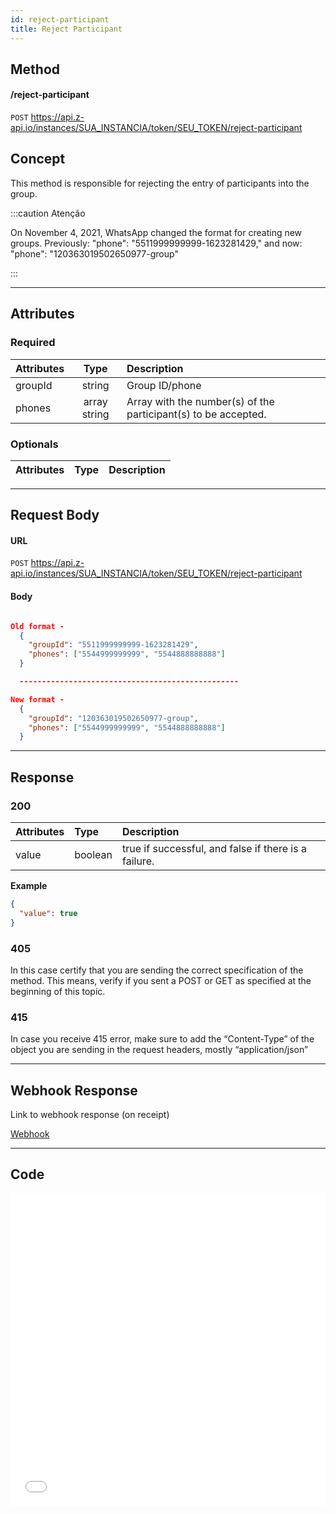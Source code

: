 ```yaml
---
id: reject-participant
title: Reject Participant
---
```


## Method

#### /reject-participant

`POST` https://api.z-api.io/instances/SUA_INSTANCIA/token/SEU_TOKEN/reject-participant

## Concept

This method is responsible for rejecting the entry of participants into the group.

:::caution Atenção

On November 4, 2021, WhatsApp changed the format for creating new groups. Previously: "phone": "5511999999999-1623281429," and now: "phone": "120363019502650977-group"

:::

---

## Attributes

### Required

| Attributes |    Type      | Description |
| :--------  |    :--:      | :---------- |
| groupId    |    string    | Group ID/phone |
| phones     | array string | Array with the number(s) of the participant(s) to be accepted. |

### Optionals

| Attributes | Type | Description |
| :--------  | :--: | :--------   |

---

## Request Body

#### URL

`POST` https://api.z-api.io/instances/SUA_INSTANCIA/token/SEU_TOKEN/reject-participant

#### Body

```json

Old format -
  {
    "groupId": "5511999999999-1623281429",
    "phones": ["5544999999999", "5544888888888"]
  }

  -------------------------------------------------

New format -
  {
    "groupId": "120363019502650977-group",
    "phones": ["5544999999999", "5544888888888"]
  }

```

---

## Response

### 200

| Attributes| Type    | Description                                         |
| :-------- | :------ | :-------------------------------------------------- |
| value     | boolean | true if successful, and false if there is a failure.|

**Example**

```json
{
  "value": true
}
```

### 405

In this case certify that you are sending the correct specification of the method. This means, verify if you sent a POST or GET as specified at the beginning of this topic.

### 415

In case you receive 415 error, make sure to add the “Content-Type” of the object you are sending in the request headers, mostly “application/json”

---

## Webhook Response

Link to webhook response (on receipt)

[Webhook](../webhooks/on-message-received#response)

---

## Code

<iframe src="//api.apiembed.com/?source=https://raw.githubusercontent.com/Z-API/z-api-docs/main/json-examples/reject-participant.json&targets=all" frameborder="0" scrolling="no" width="100%" height="500px" seamless></iframe>
